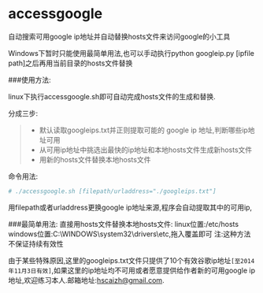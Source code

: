 accessgoogle
============

自动搜索可用google ip地址并自动替换hosts文件来访问google的小工具

Windows下暂时只能使用最简单用法,也可以手动执行python googleip.py [ipfile path]之后再用当前目录的hosts文件替换 

###使用方法:

linux下执行accessgoogle.sh即可自动完成hosts文件的生成和替换.

分成三步:

>* 默认读取googleips.txt并正则提取可能的 google ip 地址,判断哪些ip地址可用
>* 从可用ip地址中挑选出最快的ip地址和本地hosts文件生成新hosts文件
>* 用新的hosts文件替换本地hosts文件

命令用法:

```bash
# ./accessgoogle.sh [filepath/urladdress="./googleips.txt"]
```

用filepath或者urladdress更换google ip地址来源,程序会自动提取其中的可用ip,


###最简单用法:
直接用hosts文件替换本地hosts文件:
linux位置:/etc/hosts
windows位置:C:\WINDOWS\system32\drivers\etc,拖入覆盖即可
注:这种方法不保证持续有效性


由于某些特殊原因,这里的googleips.txt文件只提供了10个有效谷歌ip地址`[至2014年11月3日有效]`,如果这里的ip地址均不可用或者愿意提供给作者新的可用google ip地址,欢迎练习本人.邮箱地址:hscaizh@gmail.com.

